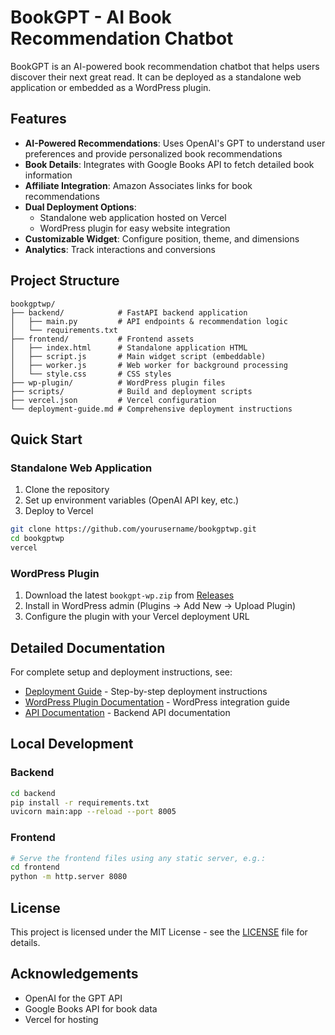 # BookGPT - AI Book Recommendation Chatbot

BookGPT is an AI-powered book recommendation chatbot that helps users discover their next great read. It can be deployed as a standalone web application or embedded as a WordPress plugin.

## Features

- **AI-Powered Recommendations**: Uses OpenAI's GPT to understand user preferences and provide personalized book recommendations
- **Book Details**: Integrates with Google Books API to fetch detailed book information
- **Affiliate Integration**: Amazon Associates links for book recommendations
- **Dual Deployment Options**:
  - Standalone web application hosted on Vercel
  - WordPress plugin for easy website integration
- **Customizable Widget**: Configure position, theme, and dimensions
- **Analytics**: Track interactions and conversions

## Project Structure

```
bookgptwp/
├── backend/            # FastAPI backend application
│   ├── main.py         # API endpoints & recommendation logic
│   └── requirements.txt
├── frontend/           # Frontend assets
│   ├── index.html      # Standalone application HTML
│   ├── script.js       # Main widget script (embeddable)
│   ├── worker.js       # Web worker for background processing
│   └── style.css       # CSS styles
├── wp-plugin/          # WordPress plugin files
├── scripts/            # Build and deployment scripts
├── vercel.json         # Vercel configuration
└── deployment-guide.md # Comprehensive deployment instructions
```

## Quick Start

### Standalone Web Application

1. Clone the repository
2. Set up environment variables (OpenAI API key, etc.)
3. Deploy to Vercel

```bash
git clone https://github.com/yourusername/bookgptwp.git
cd bookgptwp
vercel
```

### WordPress Plugin

1. Download the latest `bookgpt-wp.zip` from [Releases](https://github.com/yourusername/bookgptwp/releases)
2. Install in WordPress admin (Plugins → Add New → Upload Plugin)
3. Configure the plugin with your Vercel deployment URL

## Detailed Documentation

For complete setup and deployment instructions, see:

- [Deployment Guide](deployment-guide.md) - Step-by-step deployment instructions
- [WordPress Plugin Documentation](wp-plugin/README.md) - WordPress integration guide
- [API Documentation](backend/README.md) - Backend API documentation

## Local Development

### Backend

```bash
cd backend
pip install -r requirements.txt
uvicorn main:app --reload --port 8005
```

### Frontend

```bash
# Serve the frontend files using any static server, e.g.:
cd frontend
python -m http.server 8080
```

## License

This project is licensed under the MIT License - see the [LICENSE](LICENSE) file for details.

## Acknowledgements

- OpenAI for the GPT API
- Google Books API for book data
- Vercel for hosting
